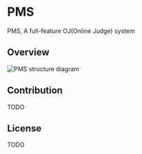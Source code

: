 # PMS
PMS, A full-feature OJ(Online Judge) system

## Overview

![PMS structure diagram](/diagram.png)

## Contribution

TODO

## License

TODO
